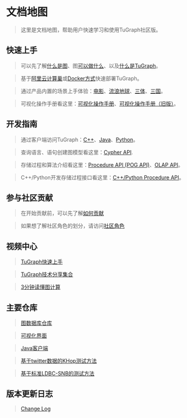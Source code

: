 # 文档地图

> 这里是文档地图，帮助用户快速学习和使用TuGraph社区版。

## 快速上手

> 可以先了解[什么是图](./2.introduction/1.what-is-graph.md)、图[可以做什么](./2.introduction/7.scenarios.md)、以及[什么是TuGraph](./2.introduction/3.what-is-tugraph.md)。

> 基于[阿里云计算巢](./5.developer-manual/1.installation/5.cloud-deployment.md)或[Docker方式](./5.developer-manual/1.installation/3.docker-deployment.md)快速部署TuGraph。

> 通过产品内置的场景上手体验：[电影](./3.quick-start/2.demo/1.movie.md)、[流浪地球](./3.quick-start/2.demo/2.wandering-earth.md)、[三体](./3.quick-start/2.demo/3.the-three-body.md)、[三国](./3.quick-start/2.demo/4.three-kingdoms.md)。

> 可视化操作手册看这里：[可视化操作手册](./4.user-guide/1.tugraph-browser.md)、[可视化操作手册（旧版）](./4.user-guide/2.tugraph-browser-legacy.md)。

## 开发指南

> 通过客户端访问TuGraph：[C++](./5.developer-manual/4.client-tools/2.cpp-client.md)、[Java](./5.developer-manual/4.client-tools/3.java-client.md)、[Python](./5.developer-manual/4.client-tools/1.python-client.md)。

> 查询语言、语句创建图模型看这里：[Cypher API](./5.developer-manual/6.interface/1.cypher.md).

> 存储过程和算法介绍看这里：[Procedure API (POG API)](./5.developer-manual/6.interface/3.procedure/1.procedure.md)、[OLAP API](./5.developer-manual/6.interface/2.olap/1.tutorial.md)。

> C++/Python开发存储过程接口看这里：[C++/Python Procedure API](./5.developer-manual/6.interface/3.procedure/index.rst)。

## 参与社区贡献

> 在开始贡献前，可以先了解[如何贡献](./6.contributor-manual/1.contributing.md)

> 如果想了解社区角色的划分，请访问[社区角色](./6.contributor-manual/2.community-roles.md)

## 视频中心

> [TuGraph快速上手](https://space.bilibili.com/1196053065/channel/seriesdetail?sid=2593741)

> [TuGraph技术分享集合](https://space.bilibili.com/1196053065/channel/seriesdetail?sid=3009777)

> [3分钟读懂图计算](https://www.bilibili.com/video/BV15U4y1r7AW/)

## 主要仓库

> [图数据库仓库](https://github.com/TuGraph-family/tugraph-db)

> [可视化界面](https://github.com/TuGraph-family/tugraph-db-browser)

> [Java客户端](https://github.com/TuGraph-family/tugraph-db-client-java)

> [基于twitter数据的KHop测试方法](https://github.com/TuGraph-family/gdbms-microbenchmark)

> [基于标准LDBC-SNB的测试方法](https://github.com/TuGraph-family/tugraph-snb-interactive)

## 版本更新日志

> [Change Log](https://github.com/TuGraph-family/tugraph-db/blob/master/release/CHANGELOG_CN.md)